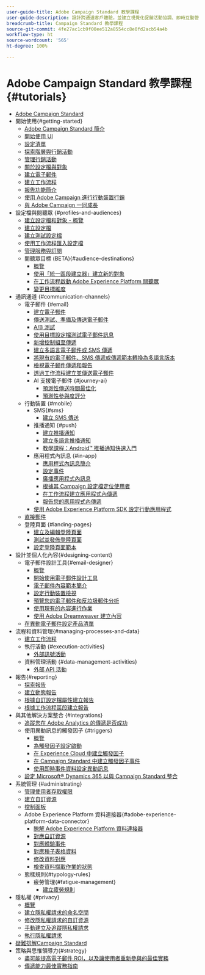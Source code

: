 ```yaml
---
user-guide-title: Adobe Campaign Standard 教學課程
user-guide-description: 設計跨通道客戶體驗，並建立視覺化促銷活動協調、即時互動管理和跨通道執行的環境。
breadcrumb-title: Campaign Standard 教學課程
source-git-commit: 4fe27ac1cb9f00ee512a8554cc8e0fd2acb54a4b
workflow-type: ht
source-wordcount: '565'
ht-degree: 100%

---
```



# Adobe Campaign Standard 教學課程 {#tutorials}

+ [Adobe Campaign Standard](/help/overview.md)
+ 開始使用{#getting-started}
   + [Adobe Campaign Standard 簡介](/help/getting-started/adobe-campaign-standard-introduction.md)
   + [開始使用 UI](/help/getting-started/getting-started-with-the-ui.md)
   + [設定清單](/help/getting-started/configure-a-list.md)
   + [探索階層與行銷活動](/help/getting-started/explore-hierarchy-and-marketing-activities.md)
   + [管理行銷活動](/help/getting-started/managing-campaigns.md)
   + [關於設定檔與對象](/help/getting-started/understanding-profiles-and-audiences.md)
   + [建立電子郵件](https://experienceleague.adobe.com/docs/campaign-standard-learn/tutorials/communication-channels/email/create-email-from-homepage.html?lang=zh-Hant)
   + [建立工作流程](https://experienceleague.adobe.com/docs/campaign-standard-learn/tutorials/managing-processes-and-data/creating-a-workflow.html?lang=zh-Hant)
   + [報告功能簡介](/help/getting-started/reporting-with-adobe-campaign-introduction.md)
   + [使用 Adobe Campaign 進行行動裝置行銷](/help/getting-started/mobile-marketing-with-adobe-campaign.md)
   + [與 Adobe Campaign 一同成長](/help/getting-started/growing-with-adobe-campaign.md)
+ 設定檔與閱聽眾 {#profiles-and-audiences}
   + [建立設定檔和對象 - 概覽](/help/profiles-and-audiences/creating-profiles-and-audiences.md)
   + [建立設定檔](/help/profiles-and-audiences/creating-a-profile.md)
   + [建立測試設定檔](/help/profiles-and-audiences/test-profiles.md)
   + [使用工作流程匯入設定檔](/help/managing-processes-and-data/importing-profiles.md)
   + [管理服務與訂閱](/help/managing-processes-and-data/services-and-subscriptions.md)
   + 閱聽眾目標 (BETA){#audience-destinations}
      + [概覽](/help/profiles-and-audiences/audience-destinations/audience-destinations-overview.md)
      + [使用「統一區段建立器」建立新的對象](/help/profiles-and-audiences/audience-destinations/creating-audiences-using-segment-builder.md)
      + [在工作流程啟動 Adobe Experience Platform 閱聽眾](/help/profiles-and-audiences/audience-destinations/activating-aep-audiences.md)
      + [變更目標維度](/help/profiles-and-audiences/audience-destinations/changing-targeting-dimension.md)
+ 通訊通道 {#communication-channels}
   + 電子郵件 {#email}
      + [建立電子郵件](/help/communication-channels/email/create-email-from-homepage.md)
      + [傳送測試、準備及傳送電子郵件](/help/communication-channels/email/sending-test-preparing-sending-email.md)
      + [A/B 測試](/help/communication-channels/email/a-b-testing.md)
      + [使用目標設定檔測試電子郵件訊息](/help/communication-channels/email/profile-substitution.md)
      + [新增控制組至傳遞](/help/communication-channels/email/control-groups.md)
      + [建立多語言電子郵件或 SMS 傳遞](/help/communication-channels/create-multilingual-deliveries.md)
      + [將現有的電子郵件、SMS 傳遞或傳遞範本轉換為多語言版本](/help/communication-channels/covert-into-multilingual-deliveries.md)
      + [檢視電子郵件傳遞和報告](/help/communication-channels/email/reviewing-personalized-email-delivery-and-reports.md)
      + [透過工作流程建立並傳送電子郵件](/help/communication-channels/email/create-and-send-emails-via-workflow.md)
      + AI 支援電子郵件 {#journey-ai}
         + [預測性傳送時間最佳化](/help/communication-channels/email/ai-powered-emails/predictive-send-time-optimization.md)
         + [預測性參與度評分](/help/communication-channels/email/ai-powered-emails/predictive-engagement-scoring.md)
   + 行動裝置 {#mobile}
      + SMS{#sms}
         + [建立 SMS 傳送](/help/communication-channels/mobile/sms/sms-delivery.md)
      + 推播通知 {#push}
         + [建立推播通知](/help/communication-channels/mobile/push-notifications/creating-a-push-notification.md)
         + [建立多語言推播通知](/help/communication-channels/mobile/push-notifications/creating-multilingual-push-notifications.md)
         + [教學課程：Android™ 推播通知快速入門](https://experienceleague.adobe.com/docs/campaign-standard-learn/getting-started-with-push-notifications-android/introduction.html?lang=zh-Hant)
      + 應用程式內訊息 {#in-app}
         + [應用程式內訊息簡介](/help/communication-channels/mobile/in-app/in-app-message-overview.md)
         + [設定事件](/help/communication-channels/mobile/in-app/configure-events.md)
         + [廣播應用程式內訊息](/help/communication-channels/mobile/in-app/broadcast-in-app-message.md)
         + [根據其 Campaign 設定檔定位使用者](/help/communication-channels/mobile/in-app/target-users-based-on-campaign-profile.md)
         + [在工作流程建立應用程式內傳遞](/help/communication-channels/mobile/in-app/in-app-activity.md)
         + [報告您的應用程式內傳遞](/help/communication-channels/mobile/in-app/in-app-reporting.md)
      + [使用 Adobe Experience Platform SDK 設定行動應用程式](/help/communication-channels/mobile/configure-mobile-apps-using-aep-sdk.md)
   + [直接郵件](/help/communication-channels/direct-mail/directmail.md)
   + 登陸頁面 {#landing-pages}
      + [建立及編輯登陸頁面](/help/communication-channels/landing-pages/landing-page-create-and-edit.md)
      + [測試並發佈登陸頁面](/help/communication-channels/landing-pages/landing-page-test-and-publish.md)
      + [設定登陸頁面範本](/help/communication-channels/landing-pages/landing-page-configure-templates.md)
+ 設計並個人化內容{#designing-content}
   + 電子郵件設計工具{#email-designer}
      + [概覽](/help/designing-content/email-designer/email-designer-overview.md)
      + [開始使用電子郵件設計工具](/help/designing-content/email-designer/getting-started-with-the-email-designer.md)
      + [電子郵件內容範本簡介](/help/designing-content/email-designer/email-content-templates.md)
      + [設定行動裝置檢視](/help/designing-content/email-designer/configure-the-mobile-view.md)
      + [預覽您的電子郵件和反垃圾郵件分析](/help/designing-content/email-designer/preview-your-email.md)
      + [使用現有的內容進行作業](/help/designing-content/email-designer/working-with-existing-content.md)
      + [使用 Adobe Dreamweaver 建立內容](/help/designing-content/email-designer/dreamweaver-integration.md)
   + [在異動電子郵件設定產品清單](/help/designing-content/product-listings-in-transactional-email.md)
+ 流程和資料管理{#managing-processes-and-data}
   + [建立工作流程](/help/managing-processes-and-data/creating-a-workflow.md)
   + 執行活動 {#execution-activities}
      + [外部訊號活動](/help/managing-processes-and-data/execution-activities/external-signal-activity.md)
   + 資料管理活動 {#data-management-activities}
      + [外部 API 活動](/help/managing-processes-and-data/data-management-activities/external-api-activity.md)
+ 報告{#reporting}
   + [探索報告](/help/getting-started/exploring-reports.md)
   + [建立動態報告](/help/reporting/creating-a-dynamic-report.md)
   + [根據自訂設定檔屬性建立報告](/help/reporting/custom-profile-attributes-dynamic-reports.md)
   + [根據工作流程區段建立報告](/help/reporting/report-on-workflow-segments.md)
+ 與其他解決方案整合 {#integrations}
   + [追蹤您在 Adobe Analytics 的傳遞是否成功](/help/integrations/track-the-success-of-your-deliveries-in-analytics.md)
   + 使用異動訊息的觸發因子 {#triggers}
      + [概覽](/help/integrations/using-triggers-for-transactional-messaging-overview.md)
      + [為觸發因子設定啟動](/help/integrations/configure-launch-for-triggers.md)
      + [在 Experience Cloud 中建立觸發因子](/help/integrations/create-a-trigger-in-experience-cloud.md)
      + [在 Campaign Standard 中建立觸發因子事件](/help/integrations/create-a-trigger-event.md)
      + [使用即時事件資料設定異動訊息](/help/integrations/configure-transactional-messages-using-realtime-event-data.md)
   + [設定 Microsoft® Dynamics 365 以與 Campaign Standard 整合](/help/integrations/configure-dynamics-365.md)
+ 系統管理 {#administrating}
   + [管理使用者存取權限](/help/administrating/managing-user-access-rights.md)
   + [建立自訂資源](https://experienceleague.adobe.com/docs/campaign-standard-learn/creating-custom-resources/introduction.html?lang=zh-Hant)
   + [控制面板](https://experienceleague.adobe.com/docs/campaign-standard-learn/control-panel/control-panel-overview.html?lang=zh-Hant)
   + Adobe Experience Platform 資料連接器{#adobe-experience-platform-data-connector}
      + [瞭解 Adobe Experience Platform 資料連接器](/help/administrating/adobe-experience-platform-data-connector/understanding-the-adobe-experience-platform-data-connector.md)
      + [對應自訂資源](/help/administrating/adobe-experience-platform-data-connector/mapping-custom-resources.md)
      + [對應體驗事件](/help/administrating/adobe-experience-platform-data-connector/mapping-experience-events.md)
      + [對應種子表格資料](/help/administrating/adobe-experience-platform-data-connector/mapping-seed-table-data.md)
      + [修改資料對應](/help/administrating/adobe-experience-platform-data-connector/modifying-data-mapping.md)
      + [檢查資料擷取作業的狀態](/help/administrating/adobe-experience-platform-data-connector/checking-status-of-data-ingestion-jobs.md)
   + 態樣規則{#typology-rules}
      + 疲勞管理{#fatigue-management}
         + [建立疲勞規則](/help/administrating/typology-rules/fatigue-management/create-fatigue-rules.md)
+ 隱私權 {#privacy}
   + [概覽](/help/privacy/privacy-overview.md)
   + [建立隱私權請求的命名空間](/help/privacy/namespaces-for-privacy-requests.md)
   + [修改隱私權請求的自訂資源](/help/privacy/custom-resources-for-privacy-requests.md)
   + [手動建立及追蹤隱私權請求](/help/privacy/create-and-track-privacy-requests.md)
   + [執行隱私權請求](/help/privacy/execute-privacy-requests.md)
+ [疑難排解Campaign Standard](https://experienceleague.adobe.com/docs/campaign-standard-learn/troubleshooting/overview.html?lang=zh-Hant)
+ 策略與思惟領導力{#strategy}
   + [盡可能提高電子郵件 ROI，以及讓使用者重新參與的最佳實務](https://experienceleague.adobe.com/docs/campaign-learn/tutorials/strategy/campaign-maximize-email-best-practices.html?lang=zh-Hant)
   + [傳遞能力最佳實務指南](https://experienceleague.adobe.com/docs/deliverability-learn/deliverability-best-practice-guide/introduction.html?lang=zh-Hant)